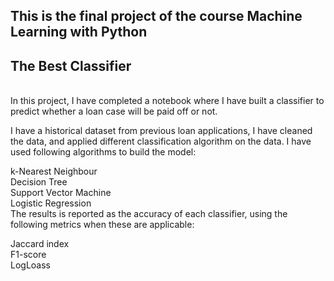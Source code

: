 <h2>This is the final project of the course Machine Learning with Python</h2> 
<h2> The Best Classifier</h2>
<br>
In this project, I have completed a notebook where I have built a classifier to predict whether a loan case will be paid off or not.<br>

I have a historical dataset from previous loan applications, I have cleaned the data, and applied different classification algorithm on the data. I have used following algorithms to build the model:<br>

k-Nearest Neighbour<br>
Decision Tree<br>
Support Vector Machine<br>
Logistic Regression<br>
The results is reported as the accuracy of each classifier, using the following metrics when these are applicable:<br>

Jaccard index<br>
F1-score<br>
LogLoass<br>
